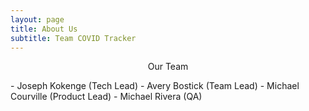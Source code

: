 ```yaml
---
layout: page
title: About Us
subtitle: Team COVID Tracker
---
```


<p align="center"> Our Team </p>
- Joseph Kokenge (Tech Lead)
- Avery Bostick (Team Lead)
- Michael Courville (Product Lead)
- Michael Rivera (QA)
